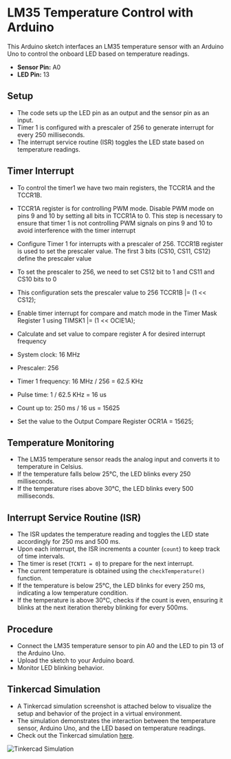 # LM35 Temperature Control with Arduino

This Arduino sketch interfaces an LM35 temperature sensor with an Arduino Uno to control the onboard LED based on temperature readings. 

- **Sensor Pin:** A0
- **LED Pin:** 13

## Setup
- The code sets up the LED pin as an output and the sensor pin as an input.
- Timer 1 is configured with a prescaler of 256 to generate interrupt for every 250 milliseconds.
- The interrupt service routine (ISR) toggles the LED state based on temperature readings.

## Timer Interrupt 
- To control the timer1 we have two main registers, the TCCR1A and the TCCR1B.
- TCCR1A register is for controlling PWM mode. Disable PWM mode on pins 9 and 10 by setting all bits in TCCR1A to 0. This step is necessary to ensure that timer 1 is not controlling PWM signals on pins 9 and 10 to avoid interference with the timer interrupt

- Configure Timer 1 for interrupts with a prescaler of 256. TCCR1B register is used to set the prescaler value. The first 3 bits (CS10, CS11, CS12) define the prescaler value
- To set the prescaler to 256, we need to set CS12 bit to 1 and CS11 and CS10 bits to 0
- This configuration sets the prescaler value to 256
  TCCR1B |= (1 << CS12);

- Enable timer interrupt for compare and match mode in the Timer Mask Register 1 using
  TIMSK1 |= (1 << OCIE1A);

- Calculate and set value to compare register A for desired interrupt frequency
- System clock: 16 MHz
- Prescaler: 256
- Timer 1 frequency: 16 MHz / 256 = 62.5 KHz
- Pulse time: 1 / 62.5 KHz = 16 us
- Count up to: 250 ms / 16 us = 15625
- Set the value to the Output Compare Register OCR1A = 15625;

## Temperature Monitoring
- The LM35 temperature sensor reads the analog input and converts it to temperature in Celsius.
- If the temperature falls below 25°C, the LED blinks every 250 milliseconds.
- If the temperature rises above 30°C, the LED blinks every 500 milliseconds.

## Interrupt Service Routine (ISR)
- The ISR updates the temperature reading and toggles the LED state accordingly for 250 ms and 500 ms.
- Upon each interrupt, the ISR increments a counter (`count`) to keep track of time intervals.
- The timer is reset (`TCNT1 = 0`) to prepare for the next interrupt.
- The current temperature is obtained using the `checkTemperature()` function.
- If the temperature is below 25°C, the LED blinks for every 250 ms, indicating a low temperature condition.
- If the temperature is above 30°C, checks if the count is even, ensuring it blinks at the next iteration thereby blinking for every 500ms.

## Procedure
- Connect the LM35 temperature sensor to pin A0 and the LED to pin 13 of the Arduino Uno.
- Upload the sketch to your Arduino board.
- Monitor LED blinking behavior.

## Tinkercad Simulation
- A Tinkercad simulation screenshot is attached below to visualize the setup and behavior of the project in a virtual environment.
- The simulation demonstrates the interaction between the temperature sensor, Arduino Uno, and the LED based on temperature readings.
- Check out the Tinkercad simulation [here](https://www.tinkercad.com/things/hO9t8GFOT5o-lm35-interface-with-arduino-uno-timer-interrupt?sharecode=vkIi7biMhjhfrOfD4OhYMYCNY2j85iH37Vi5Fm8xEUg).

![Tinkercad Simulation](https://github.com/Ancy-AugustinXavier/LM35-Temperature-Control/assets/161932009/963645f8-da11-470f-8d95-7907b2647764)

